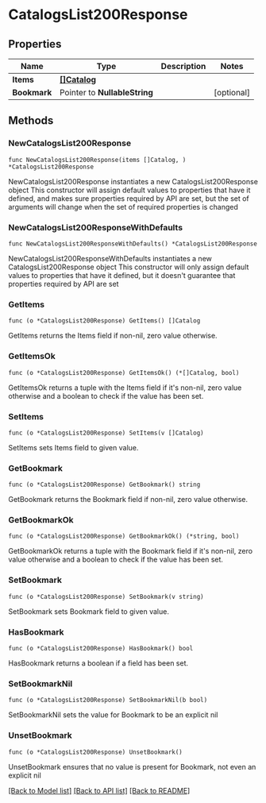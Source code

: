 # CatalogsList200Response

## Properties

Name | Type | Description | Notes
------------ | ------------- | ------------- | -------------
**Items** | [**[]Catalog**](Catalog.md) |  | 
**Bookmark** | Pointer to **NullableString** |  | [optional] 

## Methods

### NewCatalogsList200Response

`func NewCatalogsList200Response(items []Catalog, ) *CatalogsList200Response`

NewCatalogsList200Response instantiates a new CatalogsList200Response object
This constructor will assign default values to properties that have it defined,
and makes sure properties required by API are set, but the set of arguments
will change when the set of required properties is changed

### NewCatalogsList200ResponseWithDefaults

`func NewCatalogsList200ResponseWithDefaults() *CatalogsList200Response`

NewCatalogsList200ResponseWithDefaults instantiates a new CatalogsList200Response object
This constructor will only assign default values to properties that have it defined,
but it doesn't guarantee that properties required by API are set

### GetItems

`func (o *CatalogsList200Response) GetItems() []Catalog`

GetItems returns the Items field if non-nil, zero value otherwise.

### GetItemsOk

`func (o *CatalogsList200Response) GetItemsOk() (*[]Catalog, bool)`

GetItemsOk returns a tuple with the Items field if it's non-nil, zero value otherwise
and a boolean to check if the value has been set.

### SetItems

`func (o *CatalogsList200Response) SetItems(v []Catalog)`

SetItems sets Items field to given value.


### GetBookmark

`func (o *CatalogsList200Response) GetBookmark() string`

GetBookmark returns the Bookmark field if non-nil, zero value otherwise.

### GetBookmarkOk

`func (o *CatalogsList200Response) GetBookmarkOk() (*string, bool)`

GetBookmarkOk returns a tuple with the Bookmark field if it's non-nil, zero value otherwise
and a boolean to check if the value has been set.

### SetBookmark

`func (o *CatalogsList200Response) SetBookmark(v string)`

SetBookmark sets Bookmark field to given value.

### HasBookmark

`func (o *CatalogsList200Response) HasBookmark() bool`

HasBookmark returns a boolean if a field has been set.

### SetBookmarkNil

`func (o *CatalogsList200Response) SetBookmarkNil(b bool)`

 SetBookmarkNil sets the value for Bookmark to be an explicit nil

### UnsetBookmark
`func (o *CatalogsList200Response) UnsetBookmark()`

UnsetBookmark ensures that no value is present for Bookmark, not even an explicit nil

[[Back to Model list]](../README.md#documentation-for-models) [[Back to API list]](../README.md#documentation-for-api-endpoints) [[Back to README]](../README.md)


